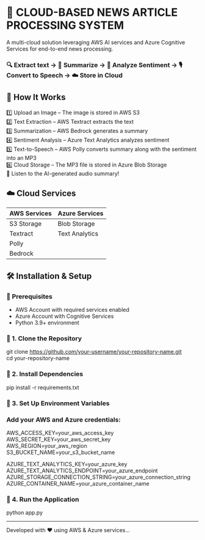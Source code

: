 # 🚀 CLOUD-BASED NEWS ARTICLE PROCESSING SYSTEM
A multi-cloud solution leveraging AWS AI services and Azure Cognitive Services for end-to-end news processing.

### 🔍 Extract text → 📄 Summarize → 💬 Analyze Sentiment → 🎙 Convert to Speech → ☁ Store in Cloud


## 🎯 How It Works
1️⃣ Upload an Image – The image is stored in AWS S3<br>
2️⃣ Text Extraction – AWS Textract extracts the text<br>
3️⃣ Summarization – AWS Bedrock generates a summary<br>
4️⃣ Sentiment Analysis – Azure Text Analytics analyzes sentiment<br>
5️⃣ Text-to-Speech – AWS Polly converts summary along with the sentiment into an MP3<br>
6️⃣ Cloud Storage – The MP3 file is stored in Azure Blob Storage<br>
🚀 Listen to the AI-generated audio summary!


## ☁️ Cloud Services
| AWS Services | Azure Services  |
|--------------|-----------------|
| S3 Storage   | Blob Storage    |
| Textract     | Text Analytics  |
| Polly        |                 |
| Bedrock      |                 |


## 🛠 Installation & Setup

### 🔹 Prerequisites
- AWS Account with required services enabled
- Azure Account with Cognitive Services
- Python 3.9+ environment

### 🔹 1. Clone the Repository
git clone https://github.com/your-username/your-repository-name.git<br>
cd your-repository-name

### 🔹 2. Install Dependencies
pip install -r requirements.txt

### 🔹 3. Set Up Environment Variables
### Add your AWS and Azure credentials:
AWS_ACCESS_KEY=your_aws_access_key<br>
AWS_SECRET_KEY=your_aws_secret_key<br>
AWS_REGION=your_aws_region<br>
S3_BUCKET_NAME=your_s3_bucket_name<br>

AZURE_TEXT_ANALYTICS_KEY=your_azure_key<br>
AZURE_TEXT_ANALYTICS_ENDPOINT=your_azure_endpoint<br>
AZURE_STORAGE_CONNECTION_STRING=your_azure_connection_string<br>
AZURE_CONTAINER_NAME=your_azure_container_name<br>

### 🔹 4. Run the Application
python app.py

------------

Developed with ❤️ using AWS & Azure services...
